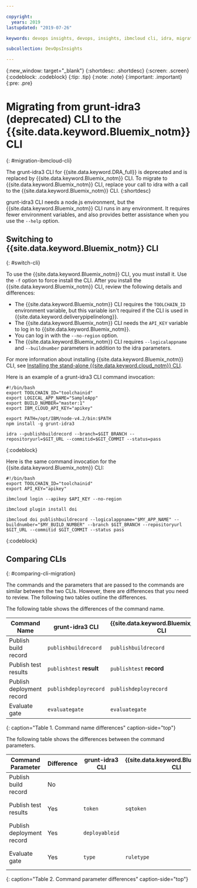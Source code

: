 ```yaml
---

copyright:
  years: 2019
lastupdated: "2019-07-26"

keywords: devops insights, devops, insights, ibmcloud cli, idra, migrating, test, tests, gate, gate failure, install, app

subcollection: DevOpsInsights

---
```


{:new_window: target="_blank"}
{:shortdesc: .shortdesc}
{:screen: .screen}
{:codeblock: .codeblock} 
{:tip: .tip}
{:note: .note}
{:important: .important}
{:pre: .pre}

# Migrating from grunt-idra3 (deprecated) CLI to the {{site.data.keyword.Bluemix_notm}} CLI 
{: #migration-ibmcloud-cli}

The grunt-idra3 CLI for {{site.data.keyword.DRA_full}} is deprecated and is replaced by {{site.data.keyword.Bluemix_notm}} CLI. To migrate to {{site.data.keyword.Bluemix_notm}} CLI, replace your call to idra with a call to the {{site.data.keyword.Bluemix_notm}} CLI. 
{:shortdesc}

grunt-idra3 CLI needs a node.js environment, but the {{site.data.keyword.Bluemix_notm}} CLI runs in any environment. It requires fewer environment variables, and also provides better assistance when you use the `--help` option.


## Switching to {{site.data.keyword.Bluemix_notm}} CLI 
{: #switch-cli}

To use the {{site.data.keyword.Bluemix_notm}} CLI, you must install it. Use the `-f` option to force install the CLI. After you install the {{site.data.keyword.Bluemix_notm}} CLI, review the following details and differences: 

* The {{site.data.keyword.Bluemix_notm}} CLI requires the `TOOLCHAIN_ID` environment variable, but this variable isn't required if the CLI is used in {{site.data.keyword.deliverypipelinelong}}. 
* The {{site.data.keyword.Bluemix_notm}} CLI needs the `API_KEY` variable to log in to {{site.data.keyword.Bluemix_notm}}. 
* You can log in with the `--no-region` option. 
* The {{site.data.keyword.Bluemix_notm}} CLI requires `--logicalappname` and `--buildnumber` parameters in addition to the idra parameters.

For more information about installing {{site.data.keyword.Bluemix_notm}} CLI, see [Installing the stand-alone {{site.data.keyword.cloud_notm}} CLI](/docs/cli?topic=cloud-cli-install-ibmcloud-cli#install-ibmcloud-cli). 

Here is an example of a grunt-idra3 CLI command invocation: 
```
#!/bin/bash
export TOOLCHAIN_ID="toolchainid"
export LOGICAL_APP_NAME="SampleApp"
export BUILD_NUMBER="master:1"
export IBM_CLOUD_API_KEY="apikey"

export PATH=/opt/IBM/node-v4.2/bin:$PATH
npm install -g grunt-idra3

idra --publishbuildrecord --branch=$GIT_BRANCH --repositoryurl=$GIT_URL --commitid=$GIT_COMMIT --status=pass
```
{:codeblock}

Here is the same command invocation for the {{site.data.keyword.Bluemix_notm}} CLI:

```
#!/bin/bash
export TOOLCHAIN_ID="toolchainid"
export API_KEY="apikey"

ibmcloud login --apikey $API_KEY --no-region

ibmcloud plugin install doi

ibmcloud doi publishbuildrecord --logicalappname="$MY_APP_NAME" --buildnumber="$MY_BUILD_NUMBER" --branch $GIT_BRANCH --repositoryurl $GIT_URL --commitid $GIT_COMMIT --status pass
```
{:codeblock}


## Comparing CLIs
{: #comparing-cli-migration}

The commands and the parameters that are passed to the commands are similar between the two CLIs. However, there are differences that you need to review. The following two tables outline the differences.

The following table shows the differences of the command name. 

| Command Name              | grunt-idra3 CLI          | {{site.data.keyword.Bluemix_notm}} CLI |
|---------------------------|--------------------------|----------------------------------------|
| Publish build record      | `publishbuildrecord`     | `publishbuildrecord`                   |
| Publish test results      | `publishtest` **result** | `publishtest` **record**               |
| Publish deployment record | `publishdeployrecord`    | `publishdeployrecord`                  |
| Evaluate gate             | `evaluategate`           | `evaluategate`                         |
{: caption="Table 1. Command name differences" caption-side="top"}

The following table shows the differences between the command parameters. 

| Command Parameter         | Difference | grunt-idra3 CLI | {{site.data.keyword.Bluemix_notm}} CLI | Comment                               |
|---------------------------|------------|-----------------|----------------------------------------|---------------------------------------|
| Publish build record      | No         |                 |                                        |                                       |
| Publish test results      | Yes        | `token`         | `sqtoken`                              | Parameter name change in {{site.data.keyword.Bluemix_notm}} CLI |
| Publish deployment record | Yes        | `deployableid`  |                                        | Option not available in {{site.data.keyword.Bluemix_notm}} CLI  |
| Evaluate gate             | Yes        | `type`          | `ruletype`                             | Parameter name change in {{site.data.keyword.Bluemix_notm}} CLI |
{: caption="Table 2. Command parameter differences" caption-side="top"}
